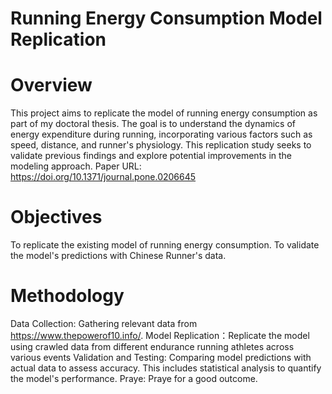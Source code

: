 # Running Energy Consumption Model Replication
# Overview
This project aims to replicate the model of running energy consumption as part of my doctoral thesis. 
The goal is to understand the dynamics of energy expenditure during running, incorporating various factors such as speed, distance, and runner's physiology.
This replication study seeks to validate previous findings and explore potential improvements in the modeling approach.
Paper URL: https://doi.org/10.1371/journal.pone.0206645

# Objectives
To replicate the existing model of running energy consumption.
To validate the model's predictions with Chinese Runner's data.

# Methodology
Data Collection: Gathering relevant data from https://www.thepowerof10.info/.
Model Replication：Replicate the model using crawled data from different endurance running athletes across various events
Validation and Testing: Comparing model predictions with actual data to assess accuracy. This includes statistical analysis to quantify the model's performance.
Praye: Praye for a good outcome. 
